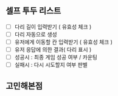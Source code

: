 ## 셀프 투두 리스트

- [ ] 다리 길이 입력받기 ( 유효성 체크 )
- [ ] 다리 자동으로 생성
- [ ] 유저에게 이동할 칸 입력받기 ( 유효성 체크 )
- [ ] 유저 응답에 의한 결과( 다리 표시 )
- [ ] 성공시 : 최종 게임 성공 여부 / 카운팅
- [ ] 실패시 : 다시 시도할지 여부 판별

## 고민해본점
